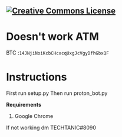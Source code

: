 <a rel="license" href="http://creativecommons.org/licenses/by-nc-sa/4.0/"><img alt="Creative Commons License" style="border-width:0" src="https://i.creativecommons.org/l/by-nc-sa/4.0/88x31.png" /></a><br />
---

# Doesn't work ATM

BTC :`14JNjiNoiKcbCHcxcqUxgJcVgyDfhGbxQF` 

Instructions
 =
 First run setup.py
 Then run proton_bot.py


**Requirements**
1. Google Chrome


If not working dm TECHTANIC#8090
